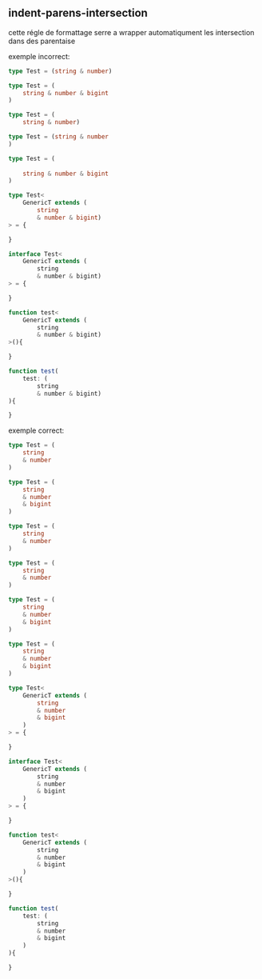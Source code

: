 ## indent-parens-intersection

cette régle de formattage serre a wrapper automatiqument les intersection dans des parentaise

exemple incorrect:
```ts
type Test = (string & number)

type Test = (
	string & number & bigint
)

type Test = (
	string & number)

type Test = (string & number
)

type Test = (
	
	string & number & bigint
)

type Test<
	GenericT extends (
		string 
		& number & bigint)
> = {

}

interface Test<
	GenericT extends (
		string 
		& number & bigint)
> = {

}

function test<
	GenericT extends (
		string 
		& number & bigint)
>(){

}

function test(
	test: (
		string 
		& number & bigint)
){

}
```

exemple correct:
```ts
type Test = (
	string 
	& number
)

type Test = (
	string 
	& number
	& bigint
)

type Test = (
	string 
	& number
)

type Test = (
	string 
	& number
)

type Test = (
	string 
	& number
	& bigint
)

type Test = (
	string 
	& number
	& bigint
)

type Test<
	GenericT extends (
		string 
		& number 
		& bigint
	)
> = {

}

interface Test<
	GenericT extends (
		string 
		& number 
		& bigint
	)
> = {

}

function test<
	GenericT extends (
		string 
		& number 
		& bigint
	)
>(){

}

function test(
	test: (
		string 
		& number 
		& bigint
	)
){

}
```